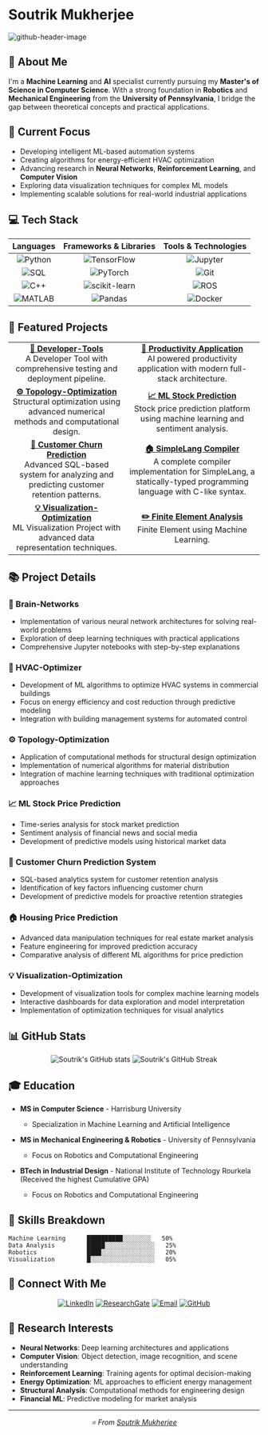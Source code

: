 # Soutrik Mukherjee
![github-header-image](https://github.com/user-attachments/assets/b9c4bc56-0de5-42ec-a4ec-b79df62f8065)

## 👋 About Me

I'm a **Machine Learning** and **AI** specialist currently pursuing my **Master's of Science in Computer Science**. With a strong foundation in **Robotics** and **Mechanical Engineering** from the **University of Pennsylvania**, I bridge the gap between theoretical concepts and practical applications.

## 🚀 Current Focus

- Developing intelligent ML-based automation systems
- Creating algorithms for energy-efficient HVAC optimization
- Advancing research in **Neural Networks**, **Reinforcement Learning**, and **Computer Vision**
- Exploring data visualization techniques for complex ML models
- Implementing scalable solutions for real-world industrial applications

## 💻 Tech Stack

<div align="center">

| Languages | Frameworks & Libraries | Tools & Technologies |
|:--------:|:--------:|:--------:|
| ![Python](https://img.shields.io/badge/-Python-3776AB?style=for-the-badge&logo=python&logoColor=white) | ![TensorFlow](https://img.shields.io/badge/-TensorFlow-FF6F00?style=for-the-badge&logo=tensorflow&logoColor=white) | ![Jupyter](https://img.shields.io/badge/-Jupyter-F37626?style=for-the-badge&logo=jupyter&logoColor=white) |
| ![SQL](https://img.shields.io/badge/-SQL-4479A1?style=for-the-badge&logo=postgresql&logoColor=white) | ![PyTorch](https://img.shields.io/badge/-PyTorch-EE4C2C?style=for-the-badge&logo=pytorch&logoColor=white) | ![Git](https://img.shields.io/badge/-Git-F05032?style=for-the-badge&logo=git&logoColor=white) |
| ![C++](https://img.shields.io/badge/-C++-00599C?style=for-the-badge&logo=cplusplus&logoColor=white) | ![scikit-learn](https://img.shields.io/badge/-Scikit%20Learn-F7931E?style=for-the-badge&logo=scikit-learn&logoColor=white) | ![ROS](https://img.shields.io/badge/-ROS-22314E?style=for-the-badge&logo=ros&logoColor=white) |
| ![MATLAB](https://img.shields.io/badge/-MATLAB-0076A8?style=for-the-badge&logo=mathworks&logoColor=white) | ![Pandas](https://img.shields.io/badge/-Pandas-150458?style=for-the-badge&logo=pandas&logoColor=white) | ![Docker](https://img.shields.io/badge/-Docker-2496ED?style=for-the-badge&logo=docker&logoColor=white) |

</div>

## 🌟 Featured Projects

<table>
  <tr>
    <td align="center"><a href="https://github.com/SoutrikMukherjee/Developer-tools-CLI-with-comprehensive-testing-and-deployment-pipeline"><b>🧠 Developer-Tools</b></a><br> A Developer Tool with comprehensive testing and deployment pipeline.</td>
    <td align="center"><a href="https://github.com/SoutrikMukherjee/AI-powered-productivity-application-with-modern-full-stack-architecture"><b>🏢 Productivity Application</b></a><br>AI powered productivity application with modern full-stack architecture.</td>
  </tr>
  <tr>
    <td align="center"><a href="https://github.com/SoutrikMukherjee/Topology-Optimization"><b>⚙️ Topology-Optimization</b></a><br>Structural optimization using advanced numerical methods and computational design.</td>
    <td align="center"><a href="https://github.com/SoutrikMukherjee/ML-Stock-Price-Prediction"><b>📈 ML Stock Prediction</b></a><br>Stock price prediction platform using machine learning and sentiment analysis.</td>
   </tr>
  <tr>
    <td align="center"><a href="https://github.com/SoutrikMukherjee/Customer-Churn-Prediction-System"><b>👥 Customer Churn Prediction</b></a><br>Advanced SQL-based system for analyzing and predicting customer retention patterns.</td>
    <td align="center"><a href="https://github.com/SoutrikMukherjee/Theory-of-Computation"><b>🏠 SimpleLang Compiler</b></a><br>A complete compiler implementation for SimpleLang, a statically-typed programming language with C-like syntax.</td>
     </tr>
  <tr>
    <td align="center"><a href="https://github.com/SoutrikMukherjee/visualization-project"><b>💡 Visualization-Optimization</b></a><br>ML Visualization Project with advanced data representation techniques.</td>
    
<td align="center"><a href="https://github.com/SoutrikMukherjee/Finite-Element-using-Machine-Learning"><b>✏️ Finite Element Analysis</b></a><br>Finite Element using Machine Learning.</td>
    </tr>
  </tr>  
</table>

## 📚 Project Details

### 🧠 Brain-Networks
- Implementation of various neural network architectures for solving real-world problems
- Exploration of deep learning techniques with practical applications
- Comprehensive Jupyter notebooks with step-by-step explanations

### 🏢 HVAC-Optimizer
- Development of ML algorithms to optimize HVAC systems in commercial buildings
- Focus on energy efficiency and cost reduction through predictive modeling
- Integration with building management systems for automated control

### ⚙️ Topology-Optimization
- Application of computational methods for structural design optimization
- Implementation of numerical algorithms for material distribution
- Integration of machine learning techniques with traditional optimization approaches

### 📈 ML Stock Price Prediction
- Time-series analysis for stock market prediction
- Sentiment analysis of financial news and social media
- Development of predictive models using historical market data

### 👥 Customer Churn Prediction System
- SQL-based analytics system for customer retention analysis
- Identification of key factors influencing customer churn
- Development of predictive models for proactive retention strategies

### 🏠 Housing Price Prediction
- Advanced data manipulation techniques for real estate market analysis
- Feature engineering for improved prediction accuracy
- Comparative analysis of different ML algorithms for price prediction

### 💡 Visualization-Optimization
- Development of visualization tools for complex machine learning models
- Interactive dashboards for data exploration and model interpretation
- Implementation of optimization techniques for visual analytics

## 📊 GitHub Stats

<div align="center">
  <img src="https://github-readme-stats.vercel.app/api?username=SoutrikMukherjee&show_icons=true&theme=tokyonight" alt="Soutrik's GitHub stats" />
  <img src="https://github-readme-streak-stats.herokuapp.com/?user=SoutrikMukherjee&theme=tokyonight" alt="Soutrik's GitHub Streak" />
</div>

## 🎓 Education

- **MS in Computer Science** - Harrisburg University
  - Specialization in Machine Learning and Artificial Intelligence

- **MS in Mechanical Engineering & Robotics** - University of Pennsylvania
  - Focus on Robotics and Computational Engineering
 
- **BTech in Industrial Design** - National Institute of Technology Rourkela (Received the highest Cumulative GPA)
  - Focus on Robotics and Computational Engineering

## 💼 Skills Breakdown

```text
Machine Learning      ██████████░░░░░░░░   50% 
Data Analysis         █████░░░░░░░░░░░░░░   25% 
Robotics              ████░░░░░░░░░░░░░░░   20% 
Visualization         █░░░░░░░░░░░░░░░░░░   05%
```

## 🤝 Connect With Me

<div align="center">
  
[![LinkedIn](https://img.shields.io/badge/-LinkedIn-0077B5?style=for-the-badge&logo=linkedin&logoColor=white)](https://linkedin.com/in/soutrik-mukherjee)
[![ResearchGate](https://img.shields.io/badge/-ResearchGate-00CCBB?style=for-the-badge&logo=researchgate&logoColor=white)](https://www.researchgate.net/profile/Soutrik-Mukherjee-3?ev=hdr_xprf)
[![Email](https://img.shields.io/badge/-Email-D14836?style=for-the-badge&logo=gmail&logoColor=white)](mailto:soutrik.viratech@gmail.com)
[![GitHub](https://img.shields.io/badge/-GitHub-181717?style=for-the-badge&logo=github&logoColor=white)](https://github.com/SoutrikMukherjee)

</div>

## 📌 Research Interests

- **Neural Networks**: Deep learning architectures and applications
- **Computer Vision**: Object detection, image recognition, and scene understanding
- **Reinforcement Learning**: Training agents for optimal decision-making
- **Energy Optimization**: ML approaches to efficient energy management
- **Structural Analysis**: Computational methods for engineering design
- **Financial ML**: Predictive modeling for market analysis

---

<div align="center">
  <i>⭐️ From <a href="https://github.com/SoutrikMukherjee">Soutrik Mukherjee</a></i>
</div>

